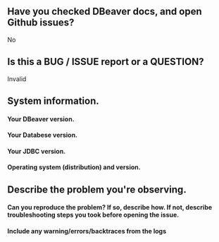 <!--
Thank you for reporting an issue.

*IMPORTANT* -  *before* creating a new issue please look around:
 - DBeaver documentation: https://github.com/dbeaver/dbeaver/wiki
 and
 - open issues in Github tracker: https://github.com/dbeaver/dbeaver/issues
  
If you cannot find a similar problem, then create a new issue.

Please fill in as much of the template as possible.
-->

## Have you checked DBeaver docs, and open Github issues?

No

## Is this a BUG / ISSUE report or a QUESTION?

Invalid

## System information. 

#### Your DBeaver version.

#### Your Databese version.

#### Your JDBC version.

#### Operating system (distribution) and version.


## Describe the problem you're observing.

#### Can you reproduce the problem? If so, describe how. If not, describe troubleshooting steps you took before opening the issue.

#### Include any warning/errors/backtraces from the logs
